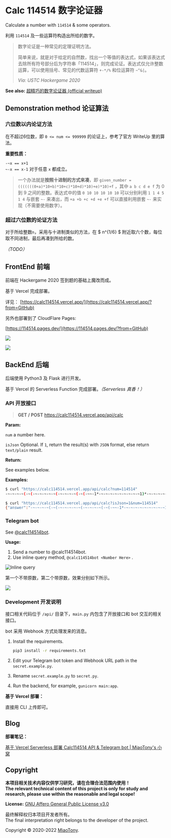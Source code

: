 # Calc 114514 数字论证器

Calculate a number with `114514` &amp; some operators.

利用 `114514` 及一些运算符构造出所给的数字。

> 数字论证是一种常见的定理证明方法。
>
> 简单来说，就是对于给定的自然数，找出一个等值的表达式，如果该表达式去除所有符号部分后为字符串「114514」，则完成论证。表达式仅允许整数运算，可以使用括号、常见的代数运算符 `+-*/%` 和位运算符 `~^&|`。
>
> *Via: USTC Hackergame 2020*

**See also:**  [超精巧的数字论证器 (official writeup)](https://github.com/USTC-Hackergame/hackergame2020-writeups/blob/master/official/%E8%B6%85%E7%B2%BE%E5%B7%A7%E7%9A%84%E6%95%B0%E5%AD%97%E8%AE%BA%E8%AF%81%E5%99%A8/README.md)



## Demonstration method  论证算法

### 六位数以内论证方法

在不超过6位数，即 `0 <= num <= 999999` 的论证上，参考了官方 WriteUp 里的算法。

**重要性质：**

`-~x == x+1`  
`~-x == x-1` 对于任意 `x` 都成立。

> 一个办法就是**按照十进制的方式来凑**，即 `given_number = (((((((0+a)*10+b)*10+c)*10+d)*10)+e)*10)+f` ，其中 `a b c d e f` 为 0 到 9 之间的整数。表达式中的值 `0 10 10 10 10 10` 可以分别利用 `1 1 4 5 1 4` 与嵌套 `~-` 来凑出，而 `+a +b +c +d +e +f` 可以直接利用嵌套 `~-` 来实现（不需要使用数字）。

### 超过六位数的论证方法

对于所给整数`n`，采用与十进制类似的方法，在 $ n^{1/6} $ 附近取六个数，每位取不同进制，最后再凑到所给的数。

*（TODO）*



## FrontEnd  前端

前端在 Hackergame 2020 签到题的基础上魔改而成。

基于 Vercel 完成部署。

详见： [https://calc114514.vercel.app/](https://calc114514.vercel.app/?from=GitHub)

另外也部署到了 CloudFlare Pages:  

[https://114514.pages.dev/](https://114514.pages.dev/?from=GitHub)

![](img/image-20201112225921026.png)

![](img/image-20201112225938571.png)


## BackEnd  后端

后端使用 Python3 及 Flask 进行开发。

基于 Vercel 的 Serverless Function 完成部署。*（Serverless 真香！）*

### API 开放接口

> **GET / POST** https://calc114514.vercel.app/api/calc

**Param:**

`num` a number here.

`isJson` Optional. If `1`, return the result(s) with `JSON` format, else return `text/plain` result.

**Return:**

See examples below.

**Examples:**

```bash
$ curl "https://calc114514.vercel.app/api/calc?num=114514"
-~-~-~-~(-~(-~-~-~-~-~(-~-~-~-~(-~(-~~-1*-~-~-~-~-~-~-~-~-~1)*-~-~-~-~-~-~4)*-~-~-~-~-~5)*-~-~-~-~-~-~-~-~-~1)*-~-~-~-~-~-~4)

$ curl "https://calc114514.vercel.app/api/calc?isJson=1&num=114514"
{"answer":"-~-~-~-~(-~(-~-~-~-~-~(-~-~-~-~(-~(-~~-1*-~-~-~-~-~-~-~-~-~1)*-~-~-~-~-~-~4)*-~-~-~-~-~5)*-~-~-~-~-~-~-~-~-~1)*-~-~-~-~-~-~4)","number":"114514"}
```



### Telegram bot

See [@calc114514bot](https://t.me/calc114514bot).

**Usage:**

1. Send a number to @calc114514bot.
2. Use inline query method, `@calc114514bot <Number Here>` .

![Inline query](img/image-20201112224730824.png)

第一个不带原数，第二个带原数，效果分别如下所示。

![](img/image-20201112224905498.png)

### Development 开发说明

接口相关代码位于 `/api/` 目录下，`main.py` 内包含了开放接口和 bot 交互的相关接口。

bot 采用 Webhook 方式处理发来的消息。

1. Install the requirements.

   ```bash
   pip3 install -r requirements.txt
   ```

2. Edit your Telegram bot token and Webhook URL path in the `secret.example.py`.

3. Rename `secret.example.py` to `secret.py`.

4. Run the backend, for example, `gunicorn main:app`.

**基于 Vercel 部署：**

直接用 CLI 上传即可。


## Blog

**部署笔记：**  

[基于 Vercel Serverless 部署 Calc114514 API & Telegram bot | MiaoTony's 小窝](https://miaotony.xyz/2020/11/18/Server_Vercel_Calc114514/?from=GitHub)


## Copyright

**本项目相关技术内容仅供学习研究，请在合理合法范围内使用！**  
**The relevant technical content of this project is only for study and research, please use within the reasonable and legal scope!**

**License:**
[GNU Affero General Public License v3.0](https://github.com/miaotony/calc114514/blob/master/LICENSE)

最终解释权归本项目开发者所有。  
The final interpretation right belongs to the developer of the project.

Copyright © 2020-2022 [MiaoTony](https://github.com/miaotony).

